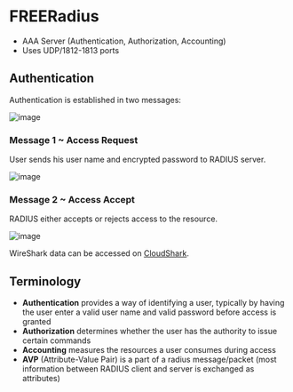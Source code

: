 # FREERadius

- AAA Server (Authentication, Authorization, Accounting)
- Uses UDP/1812-1813 ports

## Authentication 

Authentication is established in two messages:

![image](https://user-images.githubusercontent.com/48418580/147924840-99c1e54d-9b50-4ee1-8605-a50b99f671a7.png)

### Message 1 ~ Access Request

User sends his user name and encrypted password to RADIUS server.

![image](https://user-images.githubusercontent.com/48418580/147924915-d0b2c5e4-41d8-4ab5-92a6-813b849808a6.png)

### Message 2 ~ Access Accept

RADIUS either accepts or rejects access to the resource.

![image](https://user-images.githubusercontent.com/48418580/147924961-8e35655b-122a-4399-a775-c8a71e180f89.png)

WireShark data can be accessed on [CloudShark](https://www.cloudshark.org/captures/e33e64d14507).

## Terminology

- **Authentication** provides a way of identifying a user, typically by having the user enter a valid user name and valid password before access is granted
- **Authorization** determines whether the user has the authority to issue certain commands
- **Accounting** measures the resources a user consumes during access
- **AVP** (Attribute-Value Pair) is a part of a radius message/packet (most information between RADIUS client and server is exchanged as attributes)
